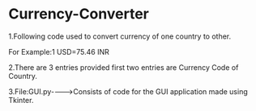 # Currency-Converter

1.Following code used to convert currency of one country to other.

 For Example:1 USD=75.46 INR
 
 2.There are 3 entries provided first two entries are Currency Code of Country.
 
 3.File:GUI.py---->Consists of code for the GUI application made using Tkinter.
  
